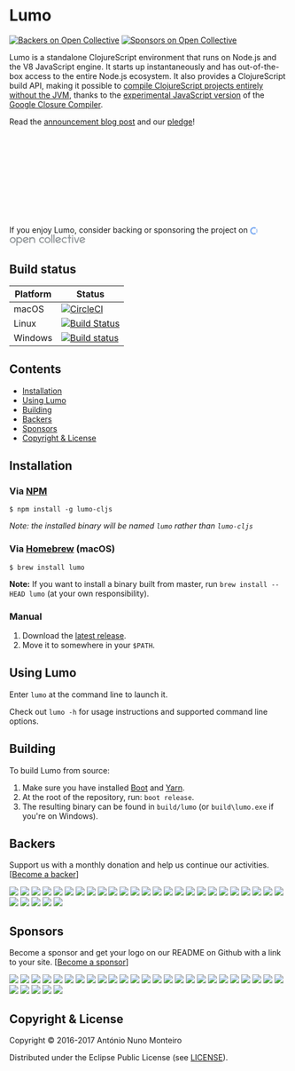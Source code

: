 # Lumo
[![Backers on Open Collective](https://opencollective.com/lumo/backers/badge.svg)](#backers)
[![Sponsors on Open Collective](https://opencollective.com/lumo/sponsors/badge.svg)](#sponsors)

Lumo is a standalone ClojureScript environment that runs on Node.js and the V8
JavaScript engine. It starts up instantaneously and has out-of-the-box access to
the entire Node.js ecosystem. It also provides a ClojureScript build API, making
it possible to
[compile ClojureScript projects entirely without the JVM](https://anmonteiro.com/2017/02/compiling-clojurescript-projects-without-the-jvm/),
thanks to the [experimental JavaScript version](https://github.com/google/closure-compiler-js)
of the [Google Closure Compiler](https://github.com/google/closure-compiler).

Read the [announcement blog post](https://anmonteiro.com/2016/11/the-fastest-clojure-repl-in-the-world/)
and our [pledge](https://anmonteiro.com/2017/05/on-lumos-growth-and-sustainability/)!

<svg>
  <symbol viewBox="0 0 17 17" id="svg-isotype">
    <title>:: symbol</title>
    <g fill-rule="evenodd">
      <path d="M13.44 8.84c0 1.026-.314 2.008-.85 2.856l2.143 2.143a8.26 8.26 0 0 0 1.652-4.956c0-1.875-.625-3.572-1.696-4.955l-2.1 2.097a5.09 5.09 0 0 1 .85 2.812z"></path><path d="M13.44 8.84c0 1.026-.314 2.008-.85 2.856l2.143 2.143a8.26 8.26 0 0 0 1.652-4.956c0-1.875-.625-3.572-1.696-4.955l-2.1 2.097a5.09 5.09 0 0 1 .85 2.812z" fill-opacity=".46" fill="#FFF"></path><path d="M2.902 8.84A5.278 5.278 0 0 1 8.17 3.57c1.072 0 2.054.314 2.858.85l2.098-2.1A8.263 8.263 0 0 0 8.17.67C3.66.67 0 4.33 0 8.84c0 4.508 3.66 8.17 8.17 8.17a8.017 8.017 0 0 0 4.956-1.698l-2.143-2.142c-.76.625-1.74.937-2.813.937A5.278 5.278 0 0 1 2.902 8.84z">
      </path>
    </g>
  </symbol>
  <symbol viewBox="0 0 171 25" id="svg-logotype">
    <title>:: type</title>
    <g transform="translate(-.055)" fill-rule="evenodd">
      <path d="M164.402 16.786a4.252 4.252 0 0 1-3.214-1.43c-.045-.088-.045-.177.044-.222l7.5-3.17 2.19-.937c.088-.045.088-.09.088-.134-.714-3.08-3.527-5.357-6.83-5.223-3.484.134-6.386 2.946-6.52 6.428a6.773 6.773 0 0 0 6.787 7.098c2.813 0 5.223-1.74 6.25-4.196.045-.09 0-.18-.09-.18l-2.187-.4c-.044 0-.134 0-.134.09-.803 1.338-2.232 2.276-3.884 2.276zm0-8.66a4.22 4.22 0 0 1 3.215 1.472c.044.09.044.18-.045.223 0 0-7.233 3.082-7.322 3.126-.09.045-.18-.044-.18-.09V12.5c-.043-2.455 1.92-4.375 4.332-4.375zM157.348 5.893h-2.143c-.045 0-.09.045-.134.09l-3.482 10.222c-.09.224-.357.224-.446 0L147.66 5.982c0-.045-.045-.09-.134-.09h-2.143c-.09 0-.134.09-.134.18l4.42 12.857c0 .043.043.088.133.088h3.036c.043 0 .088-.045.133-.09l4.42-12.857c.09-.088.044-.177-.045-.177zM143.24 5.893h-2.188c-.09 0-.134.045-.134.134v12.857c0 .09.045.134.134.134h2.188c.09 0 .133-.045.133-.134V6.027c0-.045-.044-.134-.133-.134zM143.24 1.696h-2.188c-.09 0-.134.045-.134.134v2.188c0 .09.045.134.134.134h2.188c.09 0 .133-.045.133-.134V1.83c0-.09-.044-.134-.133-.134zM138.73 5.893h-2.455a.096.096 0 0 1-.09-.09V.224c0-.09-.044-.134-.134-.134h-2.186c-.09 0-.134.044-.134.133v5.58c0 .045-.045.09-.09.09h-2.41c-.09 0-.134.045-.134.134v2.187c0 .09.044.134.133.134h2.41c.045 0 .09.045.09.09v10.446c0 .09.044.134.134.134h2.187c.09 0 .135-.045.135-.134V8.437c0-.044.045-.09.09-.09h2.455c.09 0 .134-.043.134-.133V6.027c0-.045-.09-.134-.134-.134zM124.4 16.786c-2.68 0-4.78-2.41-4.288-5.18.268-1.517 1.786-3.08 3.304-3.392 1.652-.357 3.215.223 4.197 1.34a.136.136 0 0 0 .18 0l1.56-1.563a.136.136 0 0 0 0-.178c-1.293-1.428-3.213-2.276-5.312-2.187-3.436.18-6.294 2.99-6.472 6.43a6.773 6.773 0 0 0 6.786 7.097c1.964 0 3.75-.848 5-2.188.045-.044.045-.09 0-.134l-1.562-1.562a.136.136 0 0 0-.18 0c-.758.982-1.92 1.518-3.213 1.518zM109.8 16.786a4.252 4.252 0 0 1-3.216-1.43c-.044-.088-.044-.177.045-.222l7.5-3.17 2.187-.937c.09-.045.09-.09.09-.134-.715-3.08-3.527-5.357-6.83-5.223-3.484.134-6.386 2.946-6.52 6.428a6.773 6.773 0 0 0 6.787 7.098c2.812 0 5.223-1.74 6.25-4.196.045-.09 0-.18-.09-.18l-2.187-.4c-.044 0-.134 0-.134.09-.803 1.338-2.277 2.276-3.884 2.276zm0-8.66a4.22 4.22 0 0 1 3.214 1.472c.044.09.044.18-.045.223 0 0-7.234 3.082-7.323 3.126-.09.045-.18-.044-.18-.09V12.5c-.043-2.455 1.92-4.375 4.332-4.375zM101.182.09h-2.188c-.09 0-.134.044-.134.133v18.66c0 .09.045.135.134.135h2.188c.09 0 .134-.045.134-.134V.224c0-.09-.09-.135-.134-.135zM96.405.09h-2.188c-.09 0-.134.044-.134.133v18.66c0 .09.045.135.134.135h2.188c.09 0 .134-.045.134-.134V.224c-.046-.09-.09-.135-.135-.135zM85.69 8.125c2.41 0 4.33 1.964 4.33 4.33s-1.964 4.33-4.33 4.33c-2.367 0-4.33-1.964-4.33-4.33s1.92-4.33 4.33-4.33zm0-2.455a6.783 6.783 0 0 0-6.787 6.785 6.783 6.783 0 0 0 6.787 6.786 6.783 6.783 0 0 0 6.786-6.785A6.783 6.783 0 0 0 85.69 5.67zM73.233 16.786c-2.68 0-4.777-2.41-4.286-5.18.268-1.517 1.786-3.08 3.304-3.392 1.653-.357 3.215.223 4.198 1.34a.136.136 0 0 0 .178 0L78.19 7.99a.136.136 0 0 0 0-.178c-1.296-1.428-3.216-2.276-5.314-2.187-3.438.18-6.295 2.99-6.474 6.43a6.773 6.773 0 0 0 6.786 7.097c1.965 0 3.75-.848 5-2.188.046-.044.046-.09 0-.134l-1.562-1.562a.136.136 0 0 0-.178 0c-.76.982-1.92 1.518-3.215 1.518zM51.044 5.67c-1.43 0-3.08.893-3.84 1.964-.045.09-.223.045-.223-.045V6.026c0-.045-.044-.134-.133-.134H44.66c-.046 0-.135.045-.135.134V18.93c0 .043.045.133.134.133h2.187c.044 0 .134-.045.134-.134V12.5c0-2.455 1.653-4.196 4.02-4.196 3.124 0 4.062 2.053 4.062 4.464v6.16c0 .045.044.134.134.134h2.187c.045 0 .134-.044.134-.133v-6.162c.045-3.75-1.74-7.098-6.473-7.098zM36.623 16.786a4.252 4.252 0 0 1-3.215-1.43c-.045-.088-.045-.177.045-.222l7.5-3.17 2.188-.937c.09-.045.09-.09.09-.134-.714-3.08-3.527-5.357-6.83-5.223-3.483.134-6.385 2.946-6.52 6.428a6.773 6.773 0 0 0 6.787 7.098c2.813 0 5.224-1.74 6.25-4.196.046-.09 0-.18-.088-.18l-2.19-.4c-.044 0-.133 0-.133.09-.804 1.338-2.232 2.276-3.884 2.276zm0-8.66a4.22 4.22 0 0 1 3.214 1.472c.045.09.045.18-.044.223 0 0-7.233 3.082-7.323 3.126-.09.045-.178-.044-.178-.09V12.5c0-2.455 1.964-4.375 4.33-4.375zM21.8 5.536c-1.697.044-3.036.714-3.974 1.83-.09.09-.223.045-.223-.09v-1.25c0-.088-.045-.133-.134-.133h-2.19c-.088 0-.133.045-.133.134v18.705c0 .09.045.134.134.134h2.144c.09 0 .134-.045.134-.134v-7.366c0-.134.134-.178.224-.09.937 1.117 2.32 1.83 4.107 1.83 4.15 0 7.455-3.75 6.652-8.035-.536-3.258-3.483-5.58-6.742-5.534zm.848 11.07c-2.947.492-5.49-2.052-5-5 .312-1.785 1.74-3.258 3.527-3.526 2.947-.49 5.49 2.054 5 5-.268 1.786-1.74 3.215-3.527 3.527zM7.11 5.67a6.783 6.783 0 0 0-6.785 6.785A6.783 6.783 0 0 0 7.11 19.24a6.783 6.783 0 0 0 6.787-6.785A6.783 6.783 0 0 0 7.11 5.67zm0 2.455c2.412 0 4.332 1.964 4.332 4.33s-1.965 4.33-4.33 4.33c-2.367 0-4.332-1.964-4.332-4.33s1.965-4.33 4.33-4.33z">
      </path>
    </g>
  </symbol>
</svg>

If you enjoy Lumo, consider backing or sponsoring the project on
<a href="https://opencollective.com/lumo">
  <svg width="14" height="14" style="display:inline-block;vertical-align:middle">
    <use xmlns:xlink="http://www.w3.org/1999/xlink" xlink:href="#svg-isotype" fill="#7FADF2"></use>
  </svg>
  <svg width="138" height="20" style="display:inline-block;vertical-align:middle">
    <use xmlns:xlink="http://www.w3.org/1999/xlink" xlink:href="#svg-logotype" fill="#919699">
    </use>
  </svg>
</a>

## Build status

| Platform  | Status   |
| --------- | ---------|
| macOS     | [![CircleCI](https://circleci.com/gh/anmonteiro/lumo.svg?style=svg&circle-token=0fb81464fa32b1f2a08972b90ef33e3151fbe0dc)](https://circleci.com/gh/anmonteiro/lumo) |
| Linux     | [![Build Status](https://travis-ci.org/anmonteiro/lumo.svg?branch=master)](https://travis-ci.org/anmonteiro/lumo) |
| Windows   | [![Build status](https://ci.appveyor.com/api/projects/status/oicv0857k05akins?svg=true)](https://ci.appveyor.com/project/anmonteiro/lumo) |

## Contents

- [Installation](#installation)
- [Using Lumo](#using-lumo)
- [Building](#building)
- [Backers](#backers)
- [Sponsors](#sponsors)
- [Copyright & License](#copyright--license)

## Installation

### Via [NPM](https://www.npmjs.com/package/lumo-cljs)

```shell
$ npm install -g lumo-cljs
```

_Note: the installed binary will be named `lumo` rather than `lumo-cljs`_

### Via [Homebrew](http://brew.sh/) (macOS)

```shell
$ brew install lumo
```

**Note:** If you want to install a binary built from master, run `brew install --HEAD lumo`
(at your own responsibility).

### Manual

1. Download the [latest release](https://github.com/anmonteiro/lumo/releases/latest).
2. Move it to somewhere in your `$PATH`.

## Using Lumo

Enter `lumo` at the command line to launch it.

Check out `lumo -h` for usage instructions and supported command line options.

## Building

To build Lumo from source:

1. Make sure you have installed [Boot](http://boot-clj.com/) and [Yarn](https://yarnpkg.com/).
2. At the root of the repository, run: `boot release`.
3. The resulting binary can be found in `build/lumo` (or `build\lumo.exe` if you're
on Windows).

## Backers

Support us with a monthly donation and help us continue our activities. [[Become a backer](https://opencollective.com/lumo#backer)]

<a href="https://opencollective.com/lumo/backer/0/website" target="_blank"><img src="https://opencollective.com/lumo/backer/0/avatar.svg"></a>
<a href="https://opencollective.com/lumo/backer/1/website" target="_blank"><img src="https://opencollective.com/lumo/backer/1/avatar.svg"></a>
<a href="https://opencollective.com/lumo/backer/2/website" target="_blank"><img src="https://opencollective.com/lumo/backer/2/avatar.svg"></a>
<a href="https://opencollective.com/lumo/backer/3/website" target="_blank"><img src="https://opencollective.com/lumo/backer/3/avatar.svg"></a>
<a href="https://opencollective.com/lumo/backer/4/website" target="_blank"><img src="https://opencollective.com/lumo/backer/4/avatar.svg"></a>
<a href="https://opencollective.com/lumo/backer/5/website" target="_blank"><img src="https://opencollective.com/lumo/backer/5/avatar.svg"></a>
<a href="https://opencollective.com/lumo/backer/6/website" target="_blank"><img src="https://opencollective.com/lumo/backer/6/avatar.svg"></a>
<a href="https://opencollective.com/lumo/backer/7/website" target="_blank"><img src="https://opencollective.com/lumo/backer/7/avatar.svg"></a>
<a href="https://opencollective.com/lumo/backer/8/website" target="_blank"><img src="https://opencollective.com/lumo/backer/8/avatar.svg"></a>
<a href="https://opencollective.com/lumo/backer/9/website" target="_blank"><img src="https://opencollective.com/lumo/backer/9/avatar.svg"></a>
<a href="https://opencollective.com/lumo/backer/10/website" target="_blank"><img src="https://opencollective.com/lumo/backer/10/avatar.svg"></a>
<a href="https://opencollective.com/lumo/backer/11/website" target="_blank"><img src="https://opencollective.com/lumo/backer/11/avatar.svg"></a>
<a href="https://opencollective.com/lumo/backer/12/website" target="_blank"><img src="https://opencollective.com/lumo/backer/12/avatar.svg"></a>
<a href="https://opencollective.com/lumo/backer/13/website" target="_blank"><img src="https://opencollective.com/lumo/backer/13/avatar.svg"></a>
<a href="https://opencollective.com/lumo/backer/14/website" target="_blank"><img src="https://opencollective.com/lumo/backer/14/avatar.svg"></a>
<a href="https://opencollective.com/lumo/backer/15/website" target="_blank"><img src="https://opencollective.com/lumo/backer/15/avatar.svg"></a>
<a href="https://opencollective.com/lumo/backer/16/website" target="_blank"><img src="https://opencollective.com/lumo/backer/16/avatar.svg"></a>
<a href="https://opencollective.com/lumo/backer/17/website" target="_blank"><img src="https://opencollective.com/lumo/backer/17/avatar.svg"></a>
<a href="https://opencollective.com/lumo/backer/18/website" target="_blank"><img src="https://opencollective.com/lumo/backer/18/avatar.svg"></a>
<a href="https://opencollective.com/lumo/backer/19/website" target="_blank"><img src="https://opencollective.com/lumo/backer/19/avatar.svg"></a>
<a href="https://opencollective.com/lumo/backer/20/website" target="_blank"><img src="https://opencollective.com/lumo/backer/20/avatar.svg"></a>
<a href="https://opencollective.com/lumo/backer/21/website" target="_blank"><img src="https://opencollective.com/lumo/backer/21/avatar.svg"></a>
<a href="https://opencollective.com/lumo/backer/22/website" target="_blank"><img src="https://opencollective.com/lumo/backer/22/avatar.svg"></a>
<a href="https://opencollective.com/lumo/backer/23/website" target="_blank"><img src="https://opencollective.com/lumo/backer/23/avatar.svg"></a>
<a href="https://opencollective.com/lumo/backer/24/website" target="_blank"><img src="https://opencollective.com/lumo/backer/24/avatar.svg"></a>
<a href="https://opencollective.com/lumo/backer/25/website" target="_blank"><img src="https://opencollective.com/lumo/backer/25/avatar.svg"></a>
<a href="https://opencollective.com/lumo/backer/26/website" target="_blank"><img src="https://opencollective.com/lumo/backer/26/avatar.svg"></a>
<a href="https://opencollective.com/lumo/backer/27/website" target="_blank"><img src="https://opencollective.com/lumo/backer/27/avatar.svg"></a>
<a href="https://opencollective.com/lumo/backer/28/website" target="_blank"><img src="https://opencollective.com/lumo/backer/28/avatar.svg"></a>
<a href="https://opencollective.com/lumo/backer/29/website" target="_blank"><img src="https://opencollective.com/lumo/backer/29/avatar.svg"></a>


## Sponsors

Become a sponsor and get your logo on our README on Github with a link to your site. [[Become a sponsor](https://opencollective.com/lumo#sponsor)]

<a href="https://opencollective.com/lumo/sponsor/0/website" target="_blank"><img src="https://opencollective.com/lumo/sponsor/0/avatar.svg"></a>
<a href="https://opencollective.com/lumo/sponsor/1/website" target="_blank"><img src="https://opencollective.com/lumo/sponsor/1/avatar.svg"></a>
<a href="https://opencollective.com/lumo/sponsor/2/website" target="_blank"><img src="https://opencollective.com/lumo/sponsor/2/avatar.svg"></a>
<a href="https://opencollective.com/lumo/sponsor/3/website" target="_blank"><img src="https://opencollective.com/lumo/sponsor/3/avatar.svg"></a>
<a href="https://opencollective.com/lumo/sponsor/4/website" target="_blank"><img src="https://opencollective.com/lumo/sponsor/4/avatar.svg"></a>
<a href="https://opencollective.com/lumo/sponsor/5/website" target="_blank"><img src="https://opencollective.com/lumo/sponsor/5/avatar.svg"></a>
<a href="https://opencollective.com/lumo/sponsor/6/website" target="_blank"><img src="https://opencollective.com/lumo/sponsor/6/avatar.svg"></a>
<a href="https://opencollective.com/lumo/sponsor/7/website" target="_blank"><img src="https://opencollective.com/lumo/sponsor/7/avatar.svg"></a>
<a href="https://opencollective.com/lumo/sponsor/8/website" target="_blank"><img src="https://opencollective.com/lumo/sponsor/8/avatar.svg"></a>
<a href="https://opencollective.com/lumo/sponsor/9/website" target="_blank"><img src="https://opencollective.com/lumo/sponsor/9/avatar.svg"></a>
<a href="https://opencollective.com/lumo/sponsor/10/website" target="_blank"><img src="https://opencollective.com/lumo/sponsor/10/avatar.svg"></a>
<a href="https://opencollective.com/lumo/sponsor/11/website" target="_blank"><img src="https://opencollective.com/lumo/sponsor/11/avatar.svg"></a>
<a href="https://opencollective.com/lumo/sponsor/12/website" target="_blank"><img src="https://opencollective.com/lumo/sponsor/12/avatar.svg"></a>
<a href="https://opencollective.com/lumo/sponsor/13/website" target="_blank"><img src="https://opencollective.com/lumo/sponsor/13/avatar.svg"></a>
<a href="https://opencollective.com/lumo/sponsor/14/website" target="_blank"><img src="https://opencollective.com/lumo/sponsor/14/avatar.svg"></a>
<a href="https://opencollective.com/lumo/sponsor/15/website" target="_blank"><img src="https://opencollective.com/lumo/sponsor/15/avatar.svg"></a>
<a href="https://opencollective.com/lumo/sponsor/16/website" target="_blank"><img src="https://opencollective.com/lumo/sponsor/16/avatar.svg"></a>
<a href="https://opencollective.com/lumo/sponsor/17/website" target="_blank"><img src="https://opencollective.com/lumo/sponsor/17/avatar.svg"></a>
<a href="https://opencollective.com/lumo/sponsor/18/website" target="_blank"><img src="https://opencollective.com/lumo/sponsor/18/avatar.svg"></a>
<a href="https://opencollective.com/lumo/sponsor/19/website" target="_blank"><img src="https://opencollective.com/lumo/sponsor/19/avatar.svg"></a>
<a href="https://opencollective.com/lumo/sponsor/20/website" target="_blank"><img src="https://opencollective.com/lumo/sponsor/20/avatar.svg"></a>
<a href="https://opencollective.com/lumo/sponsor/21/website" target="_blank"><img src="https://opencollective.com/lumo/sponsor/21/avatar.svg"></a>
<a href="https://opencollective.com/lumo/sponsor/22/website" target="_blank"><img src="https://opencollective.com/lumo/sponsor/22/avatar.svg"></a>
<a href="https://opencollective.com/lumo/sponsor/23/website" target="_blank"><img src="https://opencollective.com/lumo/sponsor/23/avatar.svg"></a>
<a href="https://opencollective.com/lumo/sponsor/24/website" target="_blank"><img src="https://opencollective.com/lumo/sponsor/24/avatar.svg"></a>
<a href="https://opencollective.com/lumo/sponsor/25/website" target="_blank"><img src="https://opencollective.com/lumo/sponsor/25/avatar.svg"></a>
<a href="https://opencollective.com/lumo/sponsor/26/website" target="_blank"><img src="https://opencollective.com/lumo/sponsor/26/avatar.svg"></a>
<a href="https://opencollective.com/lumo/sponsor/27/website" target="_blank"><img src="https://opencollective.com/lumo/sponsor/27/avatar.svg"></a>
<a href="https://opencollective.com/lumo/sponsor/28/website" target="_blank"><img src="https://opencollective.com/lumo/sponsor/28/avatar.svg"></a>
<a href="https://opencollective.com/lumo/sponsor/29/website" target="_blank"><img src="https://opencollective.com/lumo/sponsor/29/avatar.svg"></a>


## Copyright & License

Copyright © 2016-2017 António Nuno Monteiro

Distributed under the Eclipse Public License (see [LICENSE](./LICENSE)).
